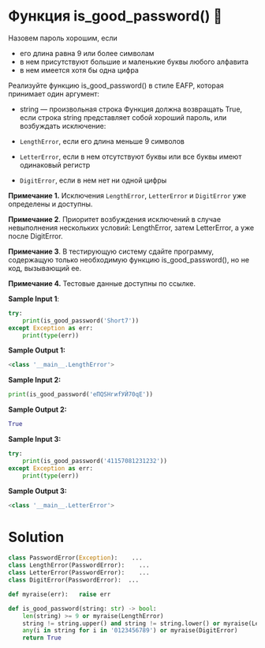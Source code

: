 # Функция is_good_password() 🐍

Назовем пароль хорошим, если

* его длина равна 9 или более символам
* в нем присутствуют большие и маленькие буквы любого алфавита
* в нем имеется хотя бы одна цифра

Реализуйте функцию is_good_password() в стиле EAFP, которая принимает один аргумент:

* string — произвольная строка
  Функция должна возвращать True, если строка string представляет собой хороший пароль, или возбуждать исключение:

* `LengthError`, если его длина меньше 9 символов
* `LetterError`, если в нем отсутствуют буквы или все буквы имеют одинаковый регистр
* `DigitError`, если в нем нет ни одной цифры

**Примечание 1.** Исключения `LengthError`, `LetterError` и `DigitError` уже определены и доступны.

**Примечание 2**. Приоритет возбуждения исключений в случае невыполнения нескольких условий: LengthError, затем
LetterError, а уже после DigitError.

**Примечание 3**. В тестирующую систему сдайте программу, содержащую только необходимую функцию is_good_password(), но
не код, вызывающий ее.

**Примечание 4.** Тестовые данные доступны по ссылке.

**Sample Input 1**:

```python
try:
    print(is_good_password('Short7'))
except Exception as err:
    print(type(err))
```

**Sample Output 1:**

```python
<class '__main__.LengthError'>
```

**Sample Input 2:**

```python
print(is_good_password('еПQSНгиfУЙ70qE'))
```

**Sample Output 2:**

```python
True
```

**Sample Input 3:**

```python
try:
    print(is_good_password('41157081231232'))
except Exception as err:
    print(type(err))
```

**Sample Output 3:**

```python
<class '__main__.LetterError'>
```

# Solution

```python
class PasswordError(Exception):    ...
class LengthError(PasswordError):    ...
class LetterError(PasswordError):    ...
class DigitError(PasswordError):  ...

def myraise(err):   raise err

def is_good_password(string: str) -> bool:
    len(string) >= 9 or myraise(LengthError)
    string != string.upper() and string != string.lower() or myraise(LetterError)
    any(i in string for i in '0123456789') or myraise(DigitError)
    return True
```